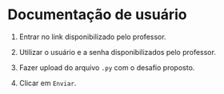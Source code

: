 # Documentação de usuário

1. Entrar no link disponibilizado pelo professor.

2. Utilizar o usuário e a senha disponibilizados pelo professor.

3. Fazer upload do arquivo `.py` com o desafio proposto.

4. Clicar em `Enviar`.